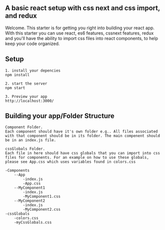 A basic react setup with css next and css import, and redux
---
 
Welcome. This starter is for getting you right into building your react app. With this starter you can use react, es6 features, cssnext features, redux and you'll have the ability to import css files into react components, to help keep your code organized.
 
 
 
Setup
---
 
```
1. install your depencies
npm install

2. start the server
npm start

3. Preview your app
http://localhost:3000/
```

Building your app/Folder Structure
---
 
```
Component Folder. 
Each component should have it's own folder e.g.. All files associated with that component should be in its folder. The main compenent should be in an index.js file.

cssGlobals Folder.
Each file in here should have css globals that you can import into css files for components. For an example on how to use these globals, please see App.css which uses variables found in colors.css

-Components
    --App
        -index.js
        -App.css
    --MyComponent1
        -index.js
        -MyComponent1.css
    --MyComponent2
        -index.js
        -MyComponent2.css
-cssGlobals
    -colors.css 
    -myCssGlobals.css
```